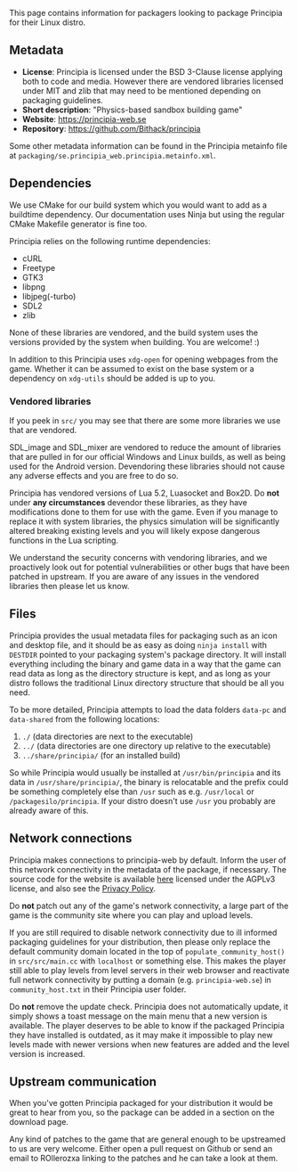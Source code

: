 This page contains information for packagers looking to package Principia for their Linux distro.

## Metadata
- **License**: Principia is licensed under the BSD 3-Clause license applying both to code and media. However there are vendored libraries licensed under MIT and zlib that may need to be mentioned depending on packaging guidelines.
- **Short description**: "Physics-based sandbox building game"
- **Website**: https://principia-web.se
- **Repository**: https://github.com/Bithack/principia

Some other metadata information can be found in the Principia metainfo file at `packaging/se.principia_web.principia.metainfo.xml`.

## Dependencies
We use CMake for our build system which you would want to add as a buildtime dependency. Our documentation uses Ninja but using the regular CMake Makefile generator is fine too.

Principia relies on the following runtime dependencies:

- cURL
- Freetype
- GTK3
- libpng
- libjpeg(-turbo)
- SDL2
- zlib

None of these libraries are vendored, and the build system uses the versions provided by the system when building. You are welcome! :)

In addition to this Principia uses `xdg-open` for opening webpages from the game. Whether it can be assumed to exist on the base system or a dependency on `xdg-utils` should be added is up to you.

### Vendored libraries
If you peek in `src/` you may see that there are some more libraries we use that are vendored.

SDL_image and SDL_mixer are vendored to reduce the amount of libraries that are pulled in for our official Windows and Linux builds, as well as being used for the Android version. Devendoring these libraries should not cause any adverse effects and you are free to do so.

Principia has vendored versions of Lua 5.2, Luasocket and Box2D. Do **not** under **any circumstances** devendor these libraries, as they have modifications done to them for use with the game. Even if you manage to replace it with system libraries, the physics simulation will be significantly altered breaking existing levels and you will likely expose dangerous functions in the Lua scripting.

We understand the security concerns with vendoring libraries, and we proactively look out for potential vulnerabilities or other bugs that have been patched in upstream. If you are aware of any issues in the vendored libraries then please let us know.

## Files
Principia provides the usual metadata files for packaging such as an icon and desktop file, and it should be as easy as doing `ninja install` with `DESTDIR` pointed to your packaging system's package directory. It will install everything including the binary and game data in a way that the game can read data as long as the directory structure is kept, and as long as your distro follows the traditional Linux directory structure that should be all you need.

To be more detailed, Principia attempts to load the data folders `data-pc` and `data-shared` from the following locations:

1. `./` (data directories are next to the executable)
2. `../` (data directories are one directory up relative to the executable)
3. `../share/principia/` (for an installed build)

So while Principia would usually be installed at `/usr/bin/principia` and its data in `/usr/share/principia/`, the binary is relocatable and the prefix could be something completely else than `/usr` such as e.g. `/usr/local` or `/packagesilo/principia`. If your distro doesn't use `/usr` you probably are already aware of this.

## Network connections
Principia makes connections to principia-web by default. Inform the user of this network connectivity in the metadata of the package, if necessary. The source code for the website is available [here](https://github.com/principia-game/principia-web) licensed under the AGPLv3 license, and also see the [Privacy Policy](/privacy).

Do **not** patch out any of the game's network connectivity, a large part of the game is the community site where you can play and upload levels.

If you are still required to disable network connectivity due to ill informed packaging guidelines for your distribution, then please only replace the default community domain located in the top of `populate_community_host()` in `src/src/main.cc` with `localhost` or something else. This makes the player still able to play levels from level servers in their web browser and reactivate full network connectivity by putting a domain (e.g. `principia-web.se`) in `community_host.txt` in their Principia user folder.

Do **not** remove the update check. Principia does not automatically update, it simply shows a toast message on the main menu that a new version is available. The player deserves to be able to know if the packaged Principia they have installed is outdated, as it may make it impossible to play new levels made with newer versions when new features are added and the level version is increased.

## Upstream communication
When you've gotten Principia packaged for your distribution it would be great to hear from you, so the package can be added in a section on the download page.

Any kind of patches to the game that are general enough to be upstreamed to us are very welcome. Either open a pull request on Github or send an email to ROllerozxa linking to the patches and he can take a look at them.
